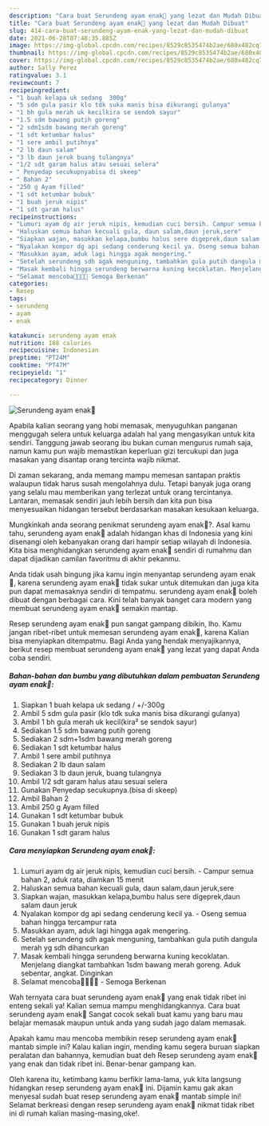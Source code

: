 ```yaml
---
description: "Cara buat Serundeng ayam enak🍲 yang lezat dan Mudah Dibuat"
title: "Cara buat Serundeng ayam enak🍲 yang lezat dan Mudah Dibuat"
slug: 414-cara-buat-serundeng-ayam-enak-yang-lezat-dan-mudah-dibuat
date: 2021-06-28T07:48:35.885Z
image: https://img-global.cpcdn.com/recipes/8529c8535474b2ae/680x482cq70/serundeng-ayam-enak🍲-foto-resep-utama.jpg
thumbnail: https://img-global.cpcdn.com/recipes/8529c8535474b2ae/680x482cq70/serundeng-ayam-enak🍲-foto-resep-utama.jpg
cover: https://img-global.cpcdn.com/recipes/8529c8535474b2ae/680x482cq70/serundeng-ayam-enak🍲-foto-resep-utama.jpg
author: Sally Perez
ratingvalue: 3.1
reviewcount: 7
recipeingredient:
- "1 buah kelapa uk sedang  300g"
- "5 sdm gula pasir klo tdk suka manis bisa dikurangi gulanya"
- "1 bh gula merah uk kecilkira se sendok sayur"
- "1.5 sdm bawang putih goreng"
- "2 sdm1sdm bawang merah goreng"
- "1 sdt ketumbar halus"
- "1 sere ambil putihnya"
- "2 lb daun salam"
- "3 lb daun jeruk buang tulangnya"
- "1/2 sdt garam halus atau sesuai selera"
- " Penyedap secukupnyabisa di skeep"
- " Bahan 2"
- "250 g Ayam filled"
- "1 sdt ketumbar bubuk"
- "1 buah jeruk nipis"
- "1 sdt garam halus"
recipeinstructions:
- "Lumuri ayam dg air jeruk nipis, kemudian cuci bersih. Campur semua bahan 2, aduk rata, diamkan 15 menit"
- "Haluskan semua bahan kecuali gula, daun salam,daun jeruk,sere"
- "Siapkan wajan, masukkan kelapa,bumbu halus sere digeprek,daun salam daun jeruk"
- "Nyalakan kompor dg api sedang cenderung kecil ya. Oseng semua bahan hingga tercampur rata"
- "Masukkan ayam, aduk lagi hingga agak mengering."
- "Setelah serundeng sdh agak menguning, tambahkan gula putih dangula merah yg sdh dihancurkan"
- "Masak kembali hingga serundeng berwarna kuning kecoklatan. Menjelang diangkat tambahkan 1sdm bawang merah goreng. Aduk sebentar, angkat. Dinginkan"
- "Selamat mencoba🙏🙏😃😃 Semoga Berkenan"
categories:
- Resep
tags:
- serundeng
- ayam
- enak

katakunci: serundeng ayam enak 
nutrition: 188 calories
recipecuisine: Indonesian
preptime: "PT24M"
cooktime: "PT47M"
recipeyield: "1"
recipecategory: Dinner

---
```



![Serundeng ayam enak🍲](https://img-global.cpcdn.com/recipes/8529c8535474b2ae/680x482cq70/serundeng-ayam-enak🍲-foto-resep-utama.jpg)

Apabila kalian seorang yang hobi memasak, menyuguhkan panganan menggugah selera untuk keluarga adalah hal yang mengasyikan untuk kita sendiri. Tanggung jawab seorang ibu bukan cuman mengurus rumah saja, namun kamu pun wajib memastikan keperluan gizi tercukupi dan juga masakan yang disantap orang tercinta wajib nikmat.

Di zaman  sekarang, anda memang mampu memesan santapan praktis walaupun tidak harus susah mengolahnya dulu. Tetapi banyak juga orang yang selalu mau memberikan yang terlezat untuk orang tercintanya. Lantaran, memasak sendiri jauh lebih bersih dan kita pun bisa menyesuaikan hidangan tersebut berdasarkan masakan kesukaan keluarga. 



Mungkinkah anda seorang penikmat serundeng ayam enak🍲?. Asal kamu tahu, serundeng ayam enak🍲 adalah hidangan khas di Indonesia yang kini disenangi oleh kebanyakan orang dari hampir setiap wilayah di Indonesia. Kita bisa menghidangkan serundeng ayam enak🍲 sendiri di rumahmu dan dapat dijadikan camilan favoritmu di akhir pekanmu.

Anda tidak usah bingung jika kamu ingin menyantap serundeng ayam enak🍲, karena serundeng ayam enak🍲 tidak sukar untuk ditemukan dan juga kita pun dapat memasaknya sendiri di tempatmu. serundeng ayam enak🍲 boleh dibuat dengan berbagai cara. Kini telah banyak banget cara modern yang membuat serundeng ayam enak🍲 semakin mantap.

Resep serundeng ayam enak🍲 pun sangat gampang dibikin, lho. Kamu jangan ribet-ribet untuk memesan serundeng ayam enak🍲, karena Kalian bisa menyiapkan ditempatmu. Bagi Anda yang hendak menyajikannya, berikut resep membuat serundeng ayam enak🍲 yang lezat yang dapat Anda coba sendiri.

<!--inarticleads1-->

##### Bahan-bahan dan bumbu yang dibutuhkan dalam pembuatan Serundeng ayam enak🍲:

1. Siapkan 1 buah kelapa uk sedang / +/-300g
1. Ambil 5 sdm gula pasir (klo tdk suka manis bisa dikurangi gulanya)
1. Ambil 1 bh gula merah uk kecil(kira² se sendok sayur)
1. Sediakan 1.5 sdm bawang putih goreng
1. Sediakan 2 sdm+1sdm bawang merah goreng
1. Sediakan 1 sdt ketumbar halus
1. Ambil 1 sere ambil putihnya
1. Sediakan 2 lb daun salam
1. Sediakan 3 lb daun jeruk, buang tulangnya
1. Ambil 1/2 sdt garam halus atau sesuai selera
1. Gunakan  Penyedap secukupnya.(bisa di skeep)
1. Ambil  Bahan 2
1. Ambil 250 g Ayam filled
1. Gunakan 1 sdt ketumbar bubuk
1. Gunakan 1 buah jeruk nipis
1. Gunakan 1 sdt garam halus




<!--inarticleads2-->

##### Cara menyiapkan Serundeng ayam enak🍲:

1. Lumuri ayam dg air jeruk nipis, kemudian cuci bersih. - Campur semua bahan 2, aduk rata, diamkan 15 menit
1. Haluskan semua bahan kecuali gula, daun salam,daun jeruk,sere
1. Siapkan wajan, masukkan kelapa,bumbu halus sere digeprek,daun salam daun jeruk
1. Nyalakan kompor dg api sedang cenderung kecil ya. - Oseng semua bahan hingga tercampur rata
1. Masukkan ayam, aduk lagi hingga agak mengering.
1. Setelah serundeng sdh agak menguning, tambahkan gula putih dangula merah yg sdh dihancurkan
1. Masak kembali hingga serundeng berwarna kuning kecoklatan. Menjelang diangkat tambahkan 1sdm bawang merah goreng. Aduk sebentar, angkat. Dinginkan
1. Selamat mencoba🙏🙏😃😃 - Semoga Berkenan




Wah ternyata cara buat serundeng ayam enak🍲 yang enak tidak ribet ini enteng sekali ya! Kalian semua mampu menghidangkannya. Cara buat serundeng ayam enak🍲 Sangat cocok sekali buat kamu yang baru mau belajar memasak maupun untuk anda yang sudah jago dalam memasak.

Apakah kamu mau mencoba membikin resep serundeng ayam enak🍲 mantab simple ini? Kalau kalian ingin, mending kamu segera buruan siapkan peralatan dan bahannya, kemudian buat deh Resep serundeng ayam enak🍲 yang enak dan tidak ribet ini. Benar-benar gampang kan. 

Oleh karena itu, ketimbang kamu berfikir lama-lama, yuk kita langsung hidangkan resep serundeng ayam enak🍲 ini. Dijamin kamu gak akan menyesal sudah buat resep serundeng ayam enak🍲 mantab simple ini! Selamat berkreasi dengan resep serundeng ayam enak🍲 nikmat tidak ribet ini di rumah kalian masing-masing,oke!.

